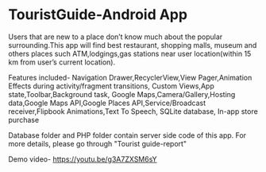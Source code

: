 # TouristGuide-Android App
Users that are new to a place don’t know much about the popular surrounding.This app will find best restaurant, shopping malls, museum and others places such ATM,lodgings,gas stations near user location(within 15 km from user’s current location).

Features included-
Navigation Drawer,RecyclerView,View Pager,Animation Effects during activity/fragment transitions, Custom Views,App state,Toolbar,Background task, Google Maps,Camera/Gallery,Hosting data,Google Maps API,Google Places API,Service/Broadcast receiver,Flipbook Animations,Text To Speech, SQLite database, In-app store purchase

Database folder and PHP folder contain server side code of this app.
For more details, please go through "Tourist guide-report"

Demo video- https://youtu.be/g3A7ZXSM6sY
